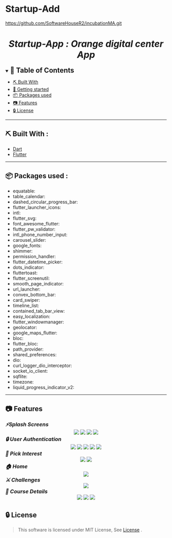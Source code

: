 # Startup-Add
https://github.com/SoftwareHouseR2/incubationMA.git


<div align="center">
    <h1 align='center'><i>Startup-App : Orange digital center App</i></h1>
</div>


<details open="open">
<summary>
<h2 style="display:inline">📝 Table of Contents</h2>
</summary>



- [⛏️ Built With](#built-with)
- [🏁 Getting started](#getting-started)
- [📦 Packages used](#packages-used)
- [📷 Features](#features)
- [🔒 License](#license)
</details>
<hr>
<h2 href="#built-with">⛏️ Built With : </h2>
 <ul>
    <li><a href="https://dart.dev/">Dart</a></li>
    <li><a href="https://flutter.dev/">Flutter</a></li>
 </ul>
<hr>


<h2 href="#packages-used">📦 Packages used : </h2>
 <ul>
    <li> equatable:</li>
    <li>table_calendar:</li>
   <li>dashed_circular_progress_bar:</li>
   <li>flutter_launcher_icons:</li>
   <li>intl:</li>
   <li>flutter_svg:</li>
   <li>font_awesome_flutter:</li>
   <li>flutter_pw_validator:</li>
   <li>intl_phone_number_input:</li>
   <li>carousel_slider:</li>
   <li>google_fonts:</li>
   <li>shimmer:</li>
   <li>permission_handler:</li>
   <li>flutter_datetime_picker:</li>
   <li>dots_indicator:</li>
   <li>fluttertoast:</li>
   <li>flutter_screenutil:</li>
   <li>smooth_page_indicator:</li>
   <li>url_launcher:</li>
   <li>convex_bottom_bar:</li>
   <li>card_swiper:</li>
  <li>timeline_list: </li>
   <li>contained_tab_bar_view:</li>
   <li>easy_localization:</li>
   <li>flutter_windowmanager:</li>
   <li>geolocator:</li>
   <li>google_maps_flutter:</li>
   <li>bloc:</li>
   <li>flutter_bloc:</li>
   <li>path_provider:</li>
   <li>shared_preferences:</li>
   <li>dio:</li>
   <li>curl_logger_dio_interceptor:</li>
   <li>socket_io_client:</li>
   <li>sqflite:</li>
   <li>timezone: </li>
   <li>liquid_progress_indicator_v2:</li>
 </ul>
<hr>


## 📷 Features

<summary>
<h3 style="display:inline">
<strong><em>⚡️Splash Screens</em></strong></h3>
</summary>
<div align="center">
    <img src="./screenshots/Splash Screen OnBoarding/SplashScreen.png">
   <img src="./screenshots/Splash Screen OnBoarding/OnBoarding1.png">
   <img src="./screenshots/Splash Screen OnBoarding/OnBoarding2.png">
   <img src="./screenshots/Splash Screen OnBoarding/OnBoarding3.png">
</div>

<summary>
<h3 style="display:inline">
<strong><em>🔒 User Authentication</em></strong></h3>
</summary>
<div align="center">
   <img src="./screenshots/Auth/Login.png">
   <img src="./screenshots/Auth/Signup.png">
   <img src="./screenshots/Auth/ForgotPassword.png">
   <img src="./screenshots/Auth/ResetPassword.png">
   <img src="./screenshots/Auth/VerifyYourEmail.png">    
</div>

<summary>
<h3 style="display:inline">
<strong><em>📌 Pick Interest</em></strong></h3>
</summary>
<div align="center">
   <img src="./screenshots/Pick interest/Interests1.png">
    <img src="./screenshots/Pick interest/Interests2.png">
</div>

<summary>
<h3 style="display:inline">
<strong><em>🏠 Home</em></strong></h3>
</summary>
<div align="center">
   <img src="./screenshots/home/Home.png">
</div>

<summary>
<h3 style="display:inline">
<strong><em>⚔️ Challenges </em></strong></h3>
</summary>
<div align="center">
   <img src="./screenshots/Challenges/ChallangeDetails.png">
</div>

<summary>
<h3 style="display:inline">
<strong><em>📖 Course Details </em></strong></h3>
</summary>
<div align="center">
   <img src="./screenshots/Course Details/CourseDetails1.png">
    <img src="./screenshots/Course Details/CourseDetails2.png">
    <img src="./screenshots/Course Details/CourseDetails3.png">
</div>

## 🔒 License <a name = "license"></a>

> This software is licensed under MIT License, See [License](https://github.com/CMP24-SWE-TEAM3/Backend/blob/main/LICENSE) .


